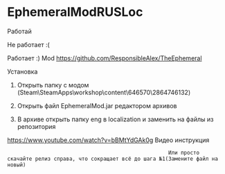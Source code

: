 # EphemeralModRUSLoc
Работай

Не работает :(

Работает :)
Mod https://github.com/ResponsibleAlex/TheEphemeral

Установка

1. Открыть папку с модом (Steam\SteamApps\workshop\content\646570\2864746132)

2. Открыть файл EphemeralMod.jar редактором архивов

3. В архиве открыть папку eng в localization и заменить на файлы из репозитория
  
  https://www.youtube.com/watch?v=bBMtYdGAk0g Видео инструкция
  
  
                                                        Или просто скачайте релиз справа, что сокращает всё до шага №1(Замените файл на новый)
